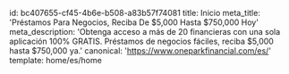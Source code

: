 id: bc407655-cf45-4b6e-b508-a83b57f74081
title: Inicio
meta_title: 'Préstamos Para Negocios, Reciba De $5,000 Hasta $750,000 Hoy'
meta_description: 'Obtenga acceso a más de 20 financieras con una sola aplicación 100% GRATIS. Préstamos de negocios fáciles, reciba $5,000 hasta $750,000 ya.'
canonical: 'https://www.oneparkfinancial.com/es/'
template: home/es/home
